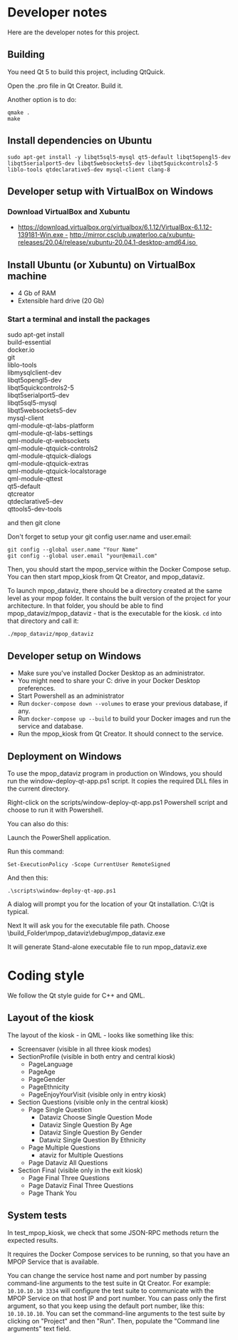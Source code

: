 # Developer notes

Here are the developer notes for this project.

## Building

You need Qt 5 to build this project, including QtQuick.

Open the .pro file in Qt Creator. Build it.

Another option is to do:

```
qmake .
make
```

## Install dependencies on Ubuntu

```
sudo apt-get install -y libqt5sql5-mysql qt5-default libqt5opengl5-dev libqt5serialport5-dev libqt5websockets5-dev libqt5quickcontrols2-5 liblo-tools qtdeclarative5-dev mysql-client clang-8
```

## Developer setup with VirtualBox on Windows

### Download VirtualBox and Xubuntu 
- https://download.virtualbox.org/virtualbox/6.1.12/VirtualBox-6.1.12-139181-Win.exe - http://mirror.csclub.uwaterloo.ca/xubuntu-releases/20.04/release/xubuntu-20.04.1-desktop-amd64.iso 
## Install Ubuntu (or Xubuntu) on VirtualBox machine


- 4 Gb of RAM
- Extensible hard drive (20 Gb)

### Start a terminal and install the packages

sudo apt-get install \
        build-essential \
        docker.io \
        git \
        liblo-tools \
        libmysqlclient-dev \
        libqt5opengl5-dev \
        libqt5quickcontrols2-5 \
        libqt5serialport5-dev \
        libqt5sql5-mysql \
        libqt5websockets5-dev \
        mysql-client \
        qml-module-qt-labs-platform \
        qml-module-qt-labs-settings \
        qml-module-qt-websockets \
        qml-module-qtquick-controls2 \
        qml-module-qtquick-dialogs \
        qml-module-qtquick-extras \
        qml-module-qtquick-localstorage \
        qml-module-qttest \
        qt5-default \
        qtcreator \
        qtdeclarative5-dev \
        qttools5-dev-tools

and then git clone

Don't forget to setup your git config user.name and user.email:

```
git config --global user.name "Your Name"
git config --global user.email "your@email.com"
```

Then, you should start the mpop\_service within the Docker Compose setup.
You can then start mpop\_kiosk from Qt Creator, and mpop\_dataviz.

To launch mpop\_dataviz, there should be a directory created at the same level as your mpop folder.
It contains the built version of the project for your architecture. In that folder, you should be able to find
mpop\_dataviz/mpop\_dataviz - that is the executable for the kiosk. `cd` into that directory and call it:

```
./mpop_dataviz/mpop_dataviz
```

## Developer setup on Windows

- Make sure you've installed Docker Desktop as an administrator.
- You might need to share your C: drive in your Docker Desktop preferences.
- Start Powershell as an administrator
- Run `docker-compose down --volumes` to erase your previous database, if any.
- Run `docker-compose up --build` to build your Docker images and run the service and database.
- Run the mpop\_kiosk from Qt Creator. It should connect to the service.

## Deployment on Windows

To use the mpop_dataviz program in production on Windows, you should run the 
window-deploy-qt-app.ps1 script. It copies the required DLL files in the current directory.

Right-click on the scripts/window-deploy-qt-app.ps1 Powershell script and choose to run it with Powershell.

You can also do this:

Launch the PowerShell application.

Run this command:

```
Set-ExecutionPolicy -Scope CurrentUser RemoteSigned
```

And then this:

```
.\scripts\window-deploy-qt-app.ps1
```

A dialog will prompt you for the location of your Qt installation. C:\Qt is typical.

Next It will ask you for the executable file path. Choose \build_Folder\mpop_dataviz\debug\mpop_dataviz.exe

It will generate Stand-alone executable file to run mpop_dataviz.exe


# Coding style

We follow the Qt style guide for C++ and QML.


## Layout of the kiosk

The layout of the kiosk - in QML - looks like something like this:

- Screensaver (visible in all three kiosk modes)
- SectionProfile (visible in both entry and central kiosk)
  - PageLanguage
  - PageAge
  - PageGender
  - PageEthnicity
  - PageEnjoyYourVisit (visible only in entry kiosk)
- Section Questions (visible only in the central kiosk)
  - Page Single Question
    - Dataviz Choose Single Question Mode
    - Dataviz Single Question By Age
    - Dataviz Single Question By Gender
    - Dataviz Single Question By Ethnicity
  - Page Multiple Questions
    - ataviz for Multiple Questions
  - Page Dataviz All Questions
- Section Final (visible only in the exit kiosk)
  - Page Final Three Questions
  - Page Dataviz Final Three Questions
  - Page Thank You


## System tests

In test_mpop_kiosk, we check that some JSON-RPC methods return the
expected results.

It requires the Docker Compose services to be running, so that you
have an MPOP Service that is available.

You can change the service host name and port number by passing
command-line arguments to the test suite in Qt Creator.
For example: `10.10.10.10 3334` will configure the test suite to
communicate with the MPOP Service on that host IP and port number.
You can pass only the first argument, so that you keep using the default
port number, like this: `10.10.10.10`.
You can set the command-line arguments to the test suite by clicking on
"Project" and then "Run". Then, populate the "Command line arguments"
text field.

